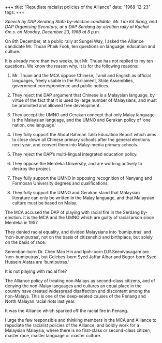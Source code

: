 +++ 
title: "Repudiate racialist policies of the Alliance"
date: "1968-12-23"
tags:
+++

_Speech by DAP Serdang State by-election candidate, Mr. Lim Kit Siang, and DAP Organising Secretary, at a DAP Serdang by-election rally at Kuchai 6m.s. on Monday, December 23, 1968 at 8 p.m._

On 8th December, at a public rally at Sungei Way, I asked the Alliance candidate Mr. Thuan Phaik Fook, ten questions on language, education and culture.

It is already more than two weeks, but Mr. Thuan has not replied to my ten questions. We know the reason why. It is for the following reasons:

1. Mr. Thuan and the MCA oppose Chinese, Tamil and English as official languages, freely usable in the Parliament, State Assemblies, government correspondence and public notices.

2. They reject the DAP argument that Chinese is a Malaysian language, by virtue of the fact that it is used by large number of Malaysians, and must be promoted and allowed free development.</u>

3. They accept the UMNO and Gerakan concept that only Malay language is the Malaysian language, and the UMNO and Gerakan policy of ‘one nation, one language.’

4. They fully support the Abdul Rahman Talib Education Report which aims to close down all Chinese primary schools after the general elections next year, and convert them into Malay-media primary schools.

5. They reject the DAP’s multi-lingual integrated education policy.

6. They oppose the Merdeka University, and are working actively to destroy the project.

7. They fully support the UMNO in opposing recognition of Nanyang and Formosan University degrees and qualifications.

8. They fully support the UMNO and Gerakan stand that Malaysian literature can only be written in the Malay language, and that Malaysian culture must be based on Malay.

The MCA accused the DAP of playing with racial fire in the Serdang by-election. it is the MCA and the UMNO which are guilty of racial arson since Merdeka in 1957.

They denied racial equality, and divided Malaysians into ‘bumiputras’ and ‘non-bumiputras’, not on the basis of citizenship and birthplace, but solely on the basis of race.

Seremban-born Dr. Chen Man Hin and Ipoh-born D.R.Seenivasagam are ‘non-bumiputras’, but Celebes-born Syed Jaffar Albar and Bogor-born Syed Hussein Alatas are ‘bumiputras.’

It is not playing with racial fire?

The Alliance policy of treating non-Malays as second-class citizens, and of denying the non-Malay languages and cultures an equal place in the country have created widespread disaffection and discontent among the non-Malays. This is one of the deep-seated causes of the Penang and North Malayan racial riots last year.

It was the Alliance which sparked off the racial fire in Penang.

I urge the few responsible and thinking members in the MCA and Alliance to repudiate the racialist policies of the Alliance, and boldly work for a Malaysian Malaysia, where there is no first-class or second-class citizen, master race, master language or master culture.
 

